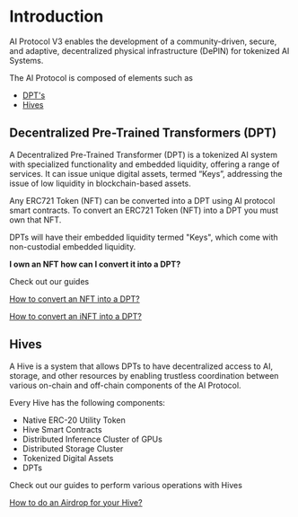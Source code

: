 # Introduction
AI Protocol V3 enables the development of a community-driven, secure, and adaptive, decentralized physical infrastructure (DePIN) for tokenized AI Systems.

The AI Protocol is composed of elements such as 
* [DPT's](#decentralized-pre-trained-transformers-dpt)
* [Hives](#hives)

## Decentralized Pre-Trained Transformers (DPT)
A Decentralized Pre-Trained Transformer (DPT) is a tokenized AI system with specialized functionality and embedded liquidity, offering a range of services. It can issue unique digital assets, termed “Keys”, addressing the issue of low liquidity in blockchain-based assets.

Any ERC721 Token (NFT) can be converted into a DPT using AI protocol smart contracts. To convert an ERC721 Token (NFT) into a DPT you must own that NFT.

DPTs will have their embedded liquidity termed "Keys", which come with non-custodial embedded liquidity.

**I own an NFT how can I convert it into a DPT?**

Check out our guides

[How to convert an NFT into a DPT?](./guides/convert-nft-to-dpt/README.md)

[How to convert an iNFT into a DPT?](./guides/convert-inft-to-dpt/README.md)

## Hives
A Hive is a system that allows DPTs to have decentralized access to AI, storage, and other resources by enabling trustless coordination between various on-chain and off-chain components of the AI Protocol.

Every Hive has the following components:
 * Native ERC-20 Utility Token
 * Hive Smart Contracts
 * Distributed Inference Cluster of GPUs
 * Distributed Storage Cluster
 * Tokenized Digital Assets
 * DPTs

Check out our guides to perform various operations with Hives

[How to do an Airdrop for your Hive?](./guides/how-to-airdrop.md)